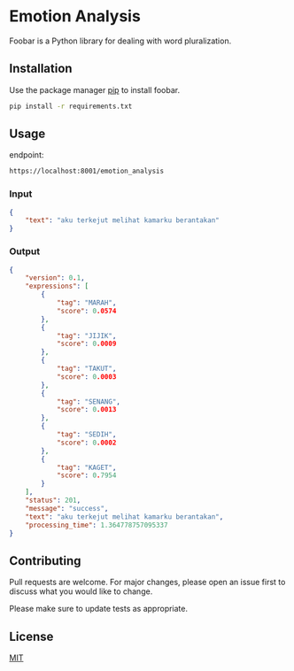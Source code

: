 # Emotion Analysis

Foobar is a Python library for dealing with word pluralization.

## Installation

Use the package manager [pip](https://pip.pypa.io/en/stable/) to install foobar.

```bash
pip install -r requirements.txt
```

## Usage
endpoint:
```bash
https://localhost:8001/emotion_analysis
```

### Input
```json
{
    "text": "aku terkejut melihat kamarku berantakan"
}
```

### Output
```json
{
    "version": 0.1,
    "expressions": [
        {
            "tag": "MARAH",
            "score": 0.0574
        },
        {
            "tag": "JIJIK",
            "score": 0.0009
        },
        {
            "tag": "TAKUT",
            "score": 0.0003
        },
        {
            "tag": "SENANG",
            "score": 0.0013
        },
        {
            "tag": "SEDIH",
            "score": 0.0002
        },
        {
            "tag": "KAGET",
            "score": 0.7954
        }
    ],
    "status": 201,
    "message": "success",
    "text": "aku terkejut melihat kamarku berantakan",
    "processing_time": 1.364778757095337
}
```

## Contributing
Pull requests are welcome. For major changes, please open an issue first to discuss what you would like to change.

Please make sure to update tests as appropriate.

## License
[MIT](https://choosealicense.com/licenses/mit/)